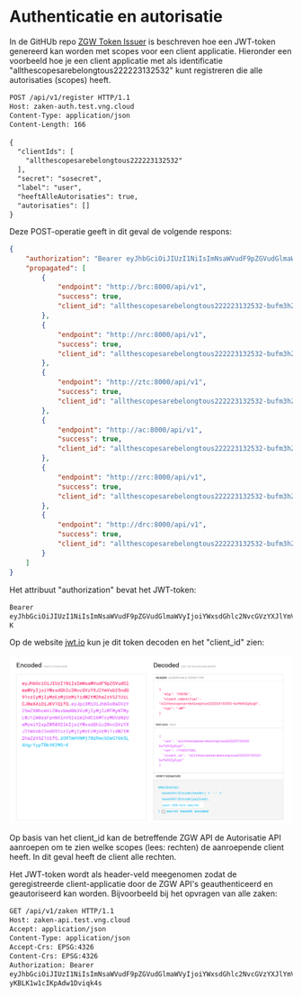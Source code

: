 # Authenticatie en autorisatie

In de GitHUb repo [ZGW Token Issuer](https://github.com/VNG-Realisatie/token-issuer) is beschreven hoe een JWT-token genereerd kan worden met scopes voor een client applicatie. Hieronder een voorbeeld hoe je een client applicatie met als identificatie "allthescopesarebelongtous222223132532" kunt registreren die alle autorisaties (scopes) heeft.


```http
POST /api/v1/register HTTP/1.1
Host: zaken-auth.test.vng.cloud
Content-Type: application/json
Content-Length: 166

{
  "clientIds": [
    "allthescopesarebelongtous222223132532"
  ],
  "secret": "sosecret",
  "label": "user",
  "heeftAlleAutorisaties": true,
  "autorisaties": []
}
```

Deze POST-operatie geeft in dit geval de volgende respons:

```json
{
    "authorization": "Bearer eyJhbGciOiJIUzI1NiIsImNsaWVudF9pZGVudGlmaWVyIjoiYWxsdGhlc2NvcGVzYXJlYmVsb25ndG91czIyMjIyMzEzMjUzMi1idWZtM2haZzV5Z1UiLCJ0eXAiOiJKV1QifQ.eyJpc3MiOiJhbGx0aGVzY29wZXNhcmViZWxvbmd0b3VzMjIyMjIzMTMyNTMyLWJ1Zm0zaFpnNXlnVSIsImlhdCI6MTcyMDUzNzUwMywiY2xpZW50X2lkIjoiYWxsdGhlc2NvcGVzYXJlYmVsb25ndG91czIyMjIyMzEzMjUzMi1idWZtM2haZzV5Z1UifQ.zORTmHVNMj70zRwc5OeG76kSLAHgrYypTBkVK2MS-Kk",
    "propagated": [
        {
            "endpoint": "http://brc:8000/api/v1",
            "success": true,
            "client_id": "allthescopesarebelongtous222223132532-bufm3hZg5ygU"
        },
        {
            "endpoint": "http://nrc:8000/api/v1",
            "success": true,
            "client_id": "allthescopesarebelongtous222223132532-bufm3hZg5ygU"
        },
        {
            "endpoint": "http://ztc:8000/api/v1",
            "success": true,
            "client_id": "allthescopesarebelongtous222223132532-bufm3hZg5ygU"
        },
        {
            "endpoint": "http://ac:8000/api/v1",
            "success": true,
            "client_id": "allthescopesarebelongtous222223132532-bufm3hZg5ygU"
        },
        {
            "endpoint": "http://zrc:8000/api/v1",
            "success": true,
            "client_id": "allthescopesarebelongtous222223132532-bufm3hZg5ygU"
        },
        {
            "endpoint": "http://drc:8000/api/v1",
            "success": true,
            "client_id": "allthescopesarebelongtous222223132532-bufm3hZg5ygU"
        }
    ]
}
```

Het attribuut "authorization" bevat het JWT-token:

```
Bearer eyJhbGciOiJIUzI1NiIsImNsaWVudF9pZGVudGlmaWVyIjoiYWxsdGhlc2NvcGVzYXJlYmVsb25ndG91czIyMjIyMzEzMjUzMi1idWZtM2haZzV5Z1UiLCJ0eXAiOiJKV1QifQ.eyJpc3MiOiJhbGx0aGVzY29wZXNhcmViZWxvbmd0b3VzMjIyMjIzMTMyNTMyLWJ1Zm0zaFpnNXlnVSIsImlhdCI6MTcyMDUzNzUwMywiY2xpZW50X2lkIjoiYWxsdGhlc2NvcGVzYXJlYmVsb25ndG91czIyMjIyMzEzMjUzMi1idWZtM2haZzV5Z1UifQ.zORTmHVNMj70zRwc5OeG76kSLAHgrYypTBkVK2MS-K
```

Op de website [jwt.io](https://jwt.io/) kun je dit token decoden en het "client_id" zien:

![alt text](image.png)

Op basis van het client_id kan de betreffende ZGW API de Autorisatie API aanroepen om te zien welke scopes (lees: rechten) de aanroepende client heeft. In dit geval heeft de client alle rechten.

Het JWT-token wordt als header-veld meegenomen zodat de geregistreerde client-applicatie door de ZGW API's geauthenticeerd en geautoriseerd kan worden. Bijvoorbeeld bij het opvragen van alle zaken:

```http
GET /api/v1/zaken HTTP/1.1
Host: zaken-api.test.vng.cloud
Accept: application/json
Content-Type: application/json
Accept-Crs: EPSG:4326
Content-Crs: EPSG:4326
Authorization: Bearer eyJhbGciOiJIUzI1NiIsImNsaWVudF9pZGVudGlmaWVyIjoiYWxsdGhlc2NvcGVzYXJlYmVsb25ndG91czIyMjIyMzEzMjUzMi14ajZleXBjUDN5cDMiLCJ0eXAiOiJKV1QifQ.eyJpc3MiOiJhbGx0aGVzY29wZXNhcmViZWxvbmd0b3VzMjIyMjIzMTMyNTMyLXhqNmV5cGNQM3lwMyIsImlhdCI6MTcyMDUzMzM1OCwiY2xpZW50X2lkIjoiYWxsdGhlc2NvcGVzYXJlYmVsb25ndG91czIyMjIyMzEzMjUzMi14ajZleXBjUDN5cDMifQ.NMGAQIWrI_ftImTMkww-yKBLK1w1cIKpAdw1Dviqk4s
```

